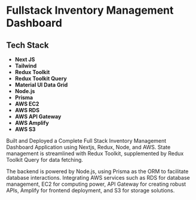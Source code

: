# Fullstack Inventory Management Dashboard

## Tech Stack

- **Next JS**
- **Tailwind**
- **Redux Toolkit**
- **Redux Toolkit Query**
- **Material UI Data Grid**
- **Node.js**
- **Prisma**
- **AWS EC2**
- **AWS RDS**
- **AWS API Gateway**
- **AWS Amplify**
- **AWS S3**

Built and Deployed a Complete Full Stack Inventory Management Dashboard Application using Nextjs, Redux, Node, and AWS. State management is streamlined with Redux Toolkit, supplemented by Redux Toolkit Query for data fetching.

The backend is powered by Node.js, using Prisma as the ORM to facilitate database interactions. Integrating AWS services such as RDS for database management, EC2 for computing power, API Gateway for creating robust APIs, Amplify for frontend deployment, and S3 for storage solutions.
